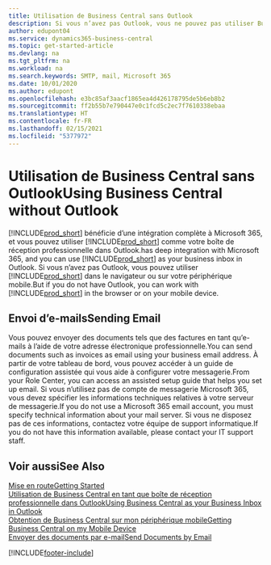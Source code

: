 ```yaml
---
title: Utilisation de Business Central sans Outlook
description: Si vous n’avez pas Outlook, vous ne pouvez pas utiliser Business Central comme boîte de réception professionnelle dans Outlook, mais vous pouvez utiliser un navigateur ou votre périphérique mobile.
author: edupont04
ms.service: dynamics365-business-central
ms.topic: get-started-article
ms.devlang: na
ms.tgt_pltfrm: na
ms.workload: na
ms.search.keywords: SMTP, mail, Microsoft 365
ms.date: 10/01/2020
ms.author: edupont
ms.openlocfilehash: e3bc85af3aacf1865ea4d426178795de5b6eb8b2
ms.sourcegitcommit: ff2b55b7e790447e0c1fcd5c2ec7f7610338ebaa
ms.translationtype: HT
ms.contentlocale: fr-FR
ms.lasthandoff: 02/15/2021
ms.locfileid: "5377972"
---
```

# <a name="using-business-central-without-outlook"></a><span data-ttu-id="0da3c-103">Utilisation de Business Central sans Outlook</span><span class="sxs-lookup"><span data-stu-id="0da3c-103">Using Business Central without Outlook</span></span>
[!INCLUDE[prod_short](includes/prod_short.md)] <span data-ttu-id="0da3c-104">bénéficie d’une intégration complète à Microsoft 365, et vous pouvez utiliser [!INCLUDE[prod_short](includes/prod_short.md)] comme votre boîte de réception professionnelle dans Outlook.</span><span class="sxs-lookup"><span data-stu-id="0da3c-104">has deep integration with Microsoft 365, and you can use [!INCLUDE[prod_short](includes/prod_short.md)] as your business inbox in Outlook.</span></span> <span data-ttu-id="0da3c-105">Si vous n’avez pas Outlook, vous pouvez utiliser [!INCLUDE[prod_short](includes/prod_short.md)] dans le navigateur ou sur votre périphérique mobile.</span><span class="sxs-lookup"><span data-stu-id="0da3c-105">But if you do not have Outlook, you can work with [!INCLUDE[prod_short](includes/prod_short.md)] in the browser or on your mobile device.</span></span>  

## <a name="sending-email"></a><span data-ttu-id="0da3c-106">Envoi d’e-mails</span><span class="sxs-lookup"><span data-stu-id="0da3c-106">Sending Email</span></span>
<span data-ttu-id="0da3c-107">Vous pouvez envoyer des documents tels que des factures en tant qu’e-mails à l’aide de votre adresse électronique professionnelle.</span><span class="sxs-lookup"><span data-stu-id="0da3c-107">You can send documents such as invoices as email using your business email address.</span></span> <span data-ttu-id="0da3c-108">À partir de votre tableau de bord, vous pouvez accéder à un guide de configuration assistée qui vous aide à configurer votre messagerie.</span><span class="sxs-lookup"><span data-stu-id="0da3c-108">From your Role Center, you can access an assisted setup guide that helps you set up email.</span></span> <span data-ttu-id="0da3c-109">Si vous n’utilisez pas de compte de messagerie Microsoft 365, vous devez spécifier les informations techniques relatives à votre serveur de messagerie.</span><span class="sxs-lookup"><span data-stu-id="0da3c-109">If you do not use a Microsoft 365 email account, you must specify technical information about your mail server.</span></span> <span data-ttu-id="0da3c-110">Si vous ne disposez pas de ces informations, contactez votre équipe de support informatique.</span><span class="sxs-lookup"><span data-stu-id="0da3c-110">If you do not have this information available, please contact your IT support staff.</span></span>  


## <a name="see-also"></a><span data-ttu-id="0da3c-111">Voir aussi</span><span class="sxs-lookup"><span data-stu-id="0da3c-111">See Also</span></span>
[<span data-ttu-id="0da3c-112">Mise en route</span><span class="sxs-lookup"><span data-stu-id="0da3c-112">Getting Started</span></span>](product-get-started.md)  
[<span data-ttu-id="0da3c-113">Utilisation de Business Central en tant que boîte de réception professionnelle dans Outlook</span><span class="sxs-lookup"><span data-stu-id="0da3c-113">Using Business Central as your Business Inbox in Outlook</span></span>](admin-outlook.md)  
[<span data-ttu-id="0da3c-114">Obtention de Business Central sur mon périphérique mobile</span><span class="sxs-lookup"><span data-stu-id="0da3c-114">Getting Business Central on my Mobile Device</span></span>](install-mobile-app.md)  
[<span data-ttu-id="0da3c-115">Envoyer des documents par e-mail</span><span class="sxs-lookup"><span data-stu-id="0da3c-115">Send Documents by Email</span></span>](ui-how-send-documents-email.md)


[!INCLUDE[footer-include](includes/footer-banner.md)]